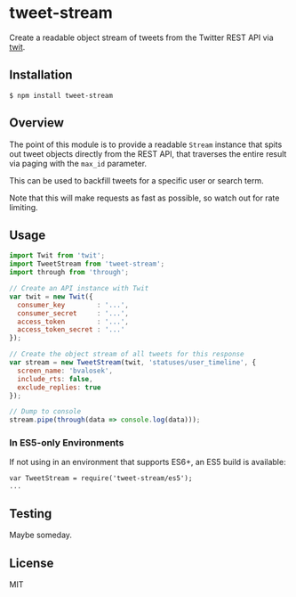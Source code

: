 # tweet-stream

Create a readable object stream of tweets from the Twitter REST API via
[twit](https://github.com/ttezel/twit).

## Installation

```
$ npm install tweet-stream
```

## Overview

The point of this module is to provide a readable `Stream` instance that spits
out tweet objects directly from the REST API, that traverses the entire result
via paging with the `max_id` parameter.

This can be used to backfill tweets for a specific user or search term.

Note that this will make requests as fast as possible, so watch out for rate
limiting.

## Usage

```javascript
import Twit from 'twit';
import TweetStream from 'tweet-stream';
import through from 'through';

// Create an API instance with Twit
var twit = new Twit({
  consumer_key        : '...',
  consumer_secret     : '...',
  access_token        : '...',
  access_token_secret : '...'
});

// Create the object stream of all tweets for this response
var stream = new TweetStream(twit, 'statuses/user_timeline', {
  screen_name: 'bvalosek',
  include_rts: false,
  exclude_replies: true
});

// Dump to console
stream.pipe(through(data => console.log(data)));
```

### In ES5-only Environments

If not using in an environment that supports ES6+, an ES5 build is available:

```
var TweetStream = require('tweet-stream/es5');
...

```

## Testing

Maybe someday.

## License

MIT
